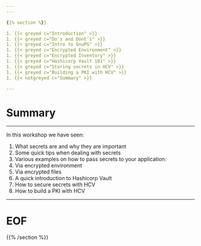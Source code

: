 ```yaml
---
---

{{% section %}}

1. {{< greyed c="Introduction" >}}
1. {{< greyed c="Do's and Dont's" >}}
1. {{< greyed c="Intro to GnuPG" >}}
1. {{< greyed c="Encrypted Environment" >}}
1. {{< greyed c="Encrypted Inventory" >}}
1. {{< greyed c="Hashicorp Vault 101" >}}
1. {{< greyed c="Storing secrets in HCV" >}}
1. {{< greyed c="Building a PKI with HCV" >}}
1. {{< notgreyed c="Summary" >}}

---
```


# Summary

---

In this workshop we have seen:

1. What secrets are and why they are important
2. Some quick tips when dealing with secrets
3. Various examples on how to pass secrets to your application:
 1. Via encrypted environment
 2. Via encrypted files
4. A quick introduction to Hashicorp Vault
5. How to secure secrets with HCV
6. How to build a PKI with HCV

---

# EOF

{{% /section %}}
